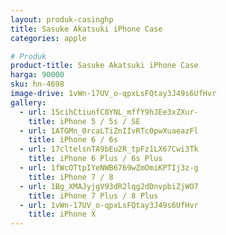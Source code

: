 ```yaml
---
layout: produk-casinghp
title: Sasuke Akatsuki iPhone Case
categories: apple

# Produk
product-title: Sasuke Akatsuki iPhone Case
harga: 90000
sku: hn-4698
image-drive: 1vWn-17UV_o-qpxLsFQtay3J49s6UfHvr
gallery:
  - url: 1ScihCtiunfC8YNL_mffY9hJEe3xZXur-
    title: iPhone 5 / 5s / SE
  - url: 1ATGMn_0rcaLTiZnIIvRTc0pwXuaeazFl
    title: iPhone 6 / 6s
  - url: 17cltelsnTA9bEu2R_tpFz1LX67Cwi3Tk
    title: iPhone 6 Plus / 6s Plus
  - url: 1fWcOTtpIYeNWB6769wZmOmiKPTIj3z-g
    title: iPhone 7 / 8
  - url: 1Bg_XMAJyjgV93dR2lqg2dDnvpbiZjWO7
    title: iPhone 7 Plus / 8 Plus
  - url: 1vWn-17UV_o-qpxLsFQtay3J49s6UfHvr
    title: iPhone X
---
```

